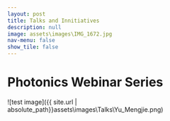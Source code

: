 ```yaml
---
layout: post
title: Talks and Innitiatives
description: null
image: assets\images\IMG_1672.jpg
nav-menu: false
show_tile: false
---
```


<p></p>

<h1>Photonics Webinar Series</h1>

![test image]({{ site.url | absolute_path}}assets\images\Talks\Yu_Mengjie.png)

